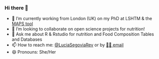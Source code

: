 ### Hi there 👋


- 🔭 I’m currently working from London (UK) on my PhD at LSHTM & the [MAPS tool](https://maps.micronutrient.support/)
- 👯 I’m looking to collaborate on open science projects for nutrition!
- 💬 Ask me about R & Rstudio for nutrition and Food Composition Tables and Databases
- 📫 How to reach me: [@LuciaSegoviaRev](https://twitter.com/home) or by [👩‍💻 email](l.segovia.revilla@gmail.com)
- 😄 Pronouns: She/Her
